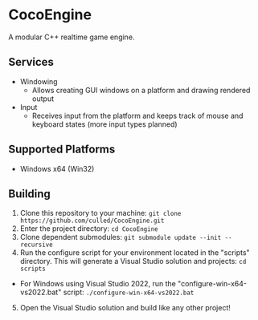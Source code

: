 # CocoEngine

A modular C++ realtime game engine.

## Services
* Windowing
  - Allows creating GUI windows on a platform and drawing rendered output
* Input
  - Receives input from the platform and keeps track of mouse and keyboard states (more input types planned)

## Supported Platforms
* Windows x64 (Win32)

## Building
1. Clone this repository to your machine: `git clone https://github.com/culled/CocoEngine.git`
2. Enter the project directory: `cd CocoEngine`
3. Clone dependent submodules: `git submodule update --init --recursive`
4. Run the configure script for your environment located in the "scripts" directory. This will generate a Visual Studio solution and projects: `cd scripts`
  - For Windows using Visual Studio 2022, run the "configure-win-x64-vs2022.bat" script: `./configure-win-x64-vs2022.bat`
5. Open the Visual Studio solution and build like any other project!